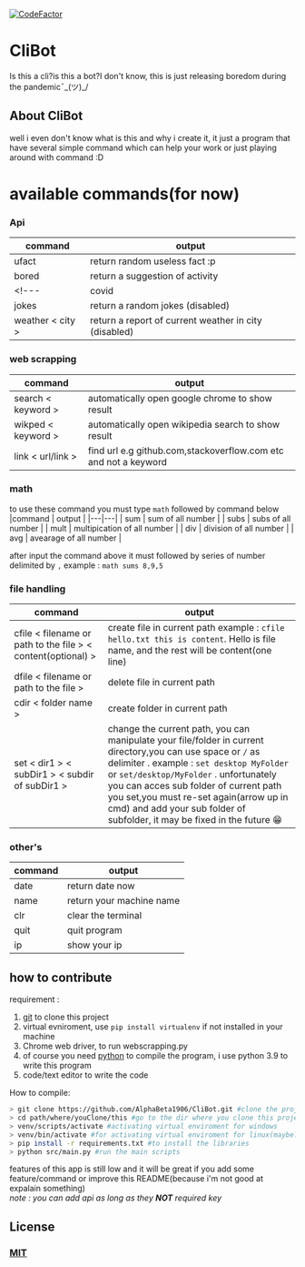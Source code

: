 [![CodeFactor](https://www.codefactor.io/repository/github/alphabeta1906/clibot/badge)](https://www.codefactor.io/repository/github/alphabeta1906/clibot)
# CliBot
Is this a cli?is this a bot?I don't know, this is just releasing boredom during the pandemic¯\_(ツ)_/

## About CliBot
well i even don't know what is this and why i create it, it just a program that have several simple command which can help your work or just playing around with command :D
# available commands(for now)
### Api
|command   | output  |
|---|---|
|  ufact | return random useless fact :p  |
|  bored | return a suggestion of activity |
<!---|  covid|  return the report of covid-19 data (disabled)|
|  jokes | return a random jokes (disabled)|
|  weather < city >  |  return a report of current weather in city (disabled)|-->


### web scrapping
|command | output  |
|---|---|
| search < keyword > | automatically open google chrome to show result|
| wikped < keyword >  | automatically open wikipedia search to show result|
| link < url/link > | find url e.g github.com,stackoverflow.com etc and not a keyword|
  
### math
to use these command you must type ```math``` followed by command below 
|command | output  |
|---|---|
| sum  | sum of all number |
| subs | subs of all number |
| mult | multipication of all number |
| div | division of all number |
| avg | avearage of all number |

after input the command above it must followed by series of number delimited by ```,```
example : ``` math sums 8,9,5 ``` 


### file handling
|command | output  |
|---|---|
| cfile < filename or path to the file > < content(optional) > |create file in current path example : `cfile hello.txt this is content`. Hello is file name, and the rest will be content(one line) |
| dfile < filename or path to the file > | delete file in current path |
| cdir < folder name > | create folder in current path |
| set < dir1 > < subDir1 > < subdir of subDir1 > | change the current path, you can manipulate your file/folder in current directory,you can use space or `/` as delimiter . example : `set desktop MyFolder` or `set/desktop/MyFolder` . unfortunately you can acces sub folder of current path you set,you must re-set again(arrow up in cmd) and add your sub folder of subfolder, it may be fixed in the future :grin: |

### other's
|command | output  |
|---|---|
|  date | return date now   |
|  name | return your machine name|
|  clr  | clear the terminal|
|  quit | quit program |
|  ip   | show your ip |

## how to contribute
requirement :
1. [git](https://git-scm.com/downloads) to clone this project
2. virtual evniroment, use ```pip install virtualenv``` if not installed in your machine
3. Chrome web driver, to run webscrapping.py
4. of course you need [python](https://www.python.org/downloads/) to compile the program, i use python 3.9 to write this program
5. code/text editor to write the code

How to compile:
```bash
> git clone https://github.com/AlphaBeta1906/CliBot.git #clone the project
> cd path/where/youClone/this #go to the dir where you clone this project
> venv/scripts/activate #activating virtual enviroment for windows
> venv/bin/activate #for activating virtual enviroment for linux(maybe?)
> pip install -r requirements.txt #to install the libraries
> python src/main.py #run the main scripts 
```

features of this app is still low and it will be great if you add some feature/command or improve this README(because i'm not good at expalain something)<br/>
*note : you can add api as long as they **NOT** required key*
  
## License
### [MIT](https://github.com/AlphaBeta1906/CliBot/blob/master/LICENSE)
